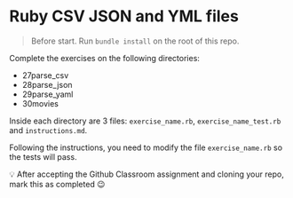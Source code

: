 # Ruby CSV JSON and YML files

> Before start. Run `bundle install` on the root of this repo.

Complete the exercises on the following directories:

- 27parse_csv
- 28parse_json
- 29parse_yaml
- 30movies

Inside each directory are 3 files: `exercise_name.rb`, `exercise_name_test.rb`
and `instructions.md`.

Following the instructions, you need to modify the file `exercise_name.rb` so
the tests will pass.

<aside> 💡 After accepting the Github Classroom assignment and cloning your
repo, mark this as completed 😉</aside>
